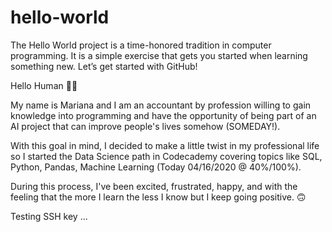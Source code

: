# hello-world
The Hello World project is a time-honored tradition in computer programming. It is a simple exercise that gets you started when learning something new. Let’s get started with GitHub!

Hello Human 🖖🏽

My name is Mariana and I am an accountant by profession willing to gain knowledge into programming and have the opportunity of being part of an AI project that can improve people's lives somehow (SOMEDAY!). 

With this goal in mind, I decided to make a little twist in my professional life so I started the Data Science path in Codecademy covering topics like SQL, Python, Pandas, Machine Learning (Today 04/16/2020 @ 40%/100%).

During this process, I've been excited, frustrated, happy, and with the feeling that the more I learn the less I know but I keep going positive. 🙃

Testing SSH key ... 

